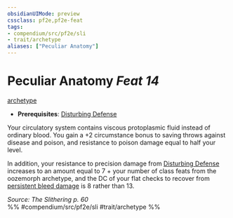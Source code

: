 ```yaml
---
obsidianUIMode: preview
cssclass: pf2e,pf2e-feat
tags:
- compendium/src/pf2e/sli
- trait/archetype
aliases: ["Peculiar Anatomy"]
---
```

# Peculiar Anatomy  *Feat 14*  
[archetype](archetype.md "Archetype Feat Trait")  

- **Prerequisites**: [Disturbing Defense](disturbing-defense-sli.md)

Your circulatory system contains viscous protoplasmic fluid instead of ordinary blood. You gain a +2 circumstance bonus to saving throws against disease and poison, and resistance to poison damage equal to half your level.

In addition, your resistance to precision damage from [Disturbing Defense](disturbing-defense-sli.md) increases to an amount equal to 7 + your number of class feats from the oozemorph archetype, and the DC of your flat checks to recover from [persistent bleed damage](conditions.md#Persistent%20Damage) is 8 rather than 13.

*Source: The Slithering p. 60*  
%% #compendium/src/pf2e/sli #trait/archetype %%